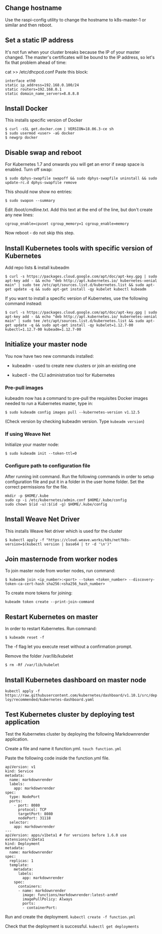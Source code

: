 ## Change hostname
Use the raspi-config utility to change the hostname to k8s-master-1 or similar and then reboot.

## Set a static IP address
It's not fun when your cluster breaks because the IP of your master changed. The master's certificates will be bound to the IP address, so let's fix that problem ahead of time:

cat >> /etc/dhcpcd.conf
Paste this block:

```
interface eth0
static ip_address=192.168.0.100/24  
static routers=192.168.0.1  
static domain_name_servers=8.8.8.8  
```

## Install Docker

This installs specific version of Docker

```
$ curl -sSL get.docker.com | VERSION=18.06.3-ce sh
$ sudo usermod <user> -aG docker  
$ newgrp docker  
```

## Disable swap and reboot

For Kubernetes 1.7 and onwards you will get an error if swap space is enabled.
Turn off swap:

`$ sudo dphys-swapfile swapoff && sudo dphys-swapfile uninstall && sudo update-rc.d dphys-swapfile remove`
  
This should now show no entries:

`$ sudo swapon --summary`


Edit /boot/cmdline.txt. Add this text at the end of the line, but don't create any new lines:

`cgroup_enable=cpuset cgroup_memory=1 cgroup_enable=memory`

Now reboot - do not skip this step.


## Install Kubernetes tools with specific version of Kubernetes

Add repo lists & install kubeadm

`$ curl -s https://packages.cloud.google.com/apt/doc/apt-key.gpg | sudo apt-key add - && echo "deb http://apt.kubernetes.io/ kubernetes-xenial main" | sudo tee /etc/apt/sources.list.d/kubernetes.list && sudo apt-get update -q && sudo apt-get install -qy kubelet kubectl kubeadm`


If you want to install a specific version of Kubernetes, use the following command instead:

`$ curl -s https://packages.cloud.google.com/apt/doc/apt-key.gpg | sudo apt-key add - && echo "deb http://apt.kubernetes.io/ kubernetes-xenial main" | sudo tee /etc/apt/sources.list.d/kubernetes.list && sudo apt-get update -q && sudo apt-get install -qy kubelet=1.12.7-00 kubectl=1.12.7-00 kubeadm=1.12.7-00`


## Initialize your master node

You now have two new commands installed:

- kubeadm - used to create new clusters or join an existing one

- kubectl - the CLI administration tool for Kubernetes

### Pre-pull images

kubeadm now has a command to pre-pull the requisites Docker images needed to run a Kubernetes master, type in:

`$ sudo kubeadm config images pull --kubernetes-version v1.12.5`

(Check version by checking kubeadm version. Type `kubeadm version`)


### If using Weave Net

Initialize your master node:

`$ sudo kubeadm init --token-ttl=0`

### Configure path to configuration file

After running init command. Run the following commands in order to setup configuration file and put it in a folder in the user home folder. Set the correct permissions for the file.

 `mkdir -p $HOME/.kube`  
 `sudo cp -i /etc/kubernetes/admin.conf $HOME/.kube/config`  
 `sudo chown $(id -u):$(id -g) $HOME/.kube/config`  


## Install Weave Net Driver

This installs Weave Net driver which is used for the cluster

`$ kubectl apply -f "https://cloud.weave.works/k8s/net?k8s-version=$(kubectl version | base64 | tr -d '\n')"`


## Join masternode from worker nodes
To join master node from worker nodes, run command:

`$ kubeadm join <ip_number>:<port> --token <token_number> --discovery-token-ca-cert-hash sha256:<sha256_hash_number>`

To create more tokens for joining:

`kubeadm token create --print-join-command`

## Restart Kubernetes on master
In order to restart Kubernetes. Run command:

`$ kubeadm reset -f`

The -f flag let you execute reset without a confirmation prompt.

Remove the folder /var/lib/kubelet

`$ rm -Rf /var/lib/kubelet`

## Install Kubernetes dashboard on master node
`kubectl apply -f https://raw.githubusercontent.com/kubernetes/dashboard/v1.10.1/src/deploy/recommended/kubernetes-dashboard.yaml`


## Test Kubernetes cluster by deploying test application
Test the Kubernetes cluster by deploying the following Markdownrender application.

Create a file and name it function.yml.
`touch function.yml`

Paste the following code inside the function.yml file.
```
apiVersion: v1
kind: Service
metadata:
  name: markdownrender
  labels:
    app: markdownrender
spec:
  type: NodePort
  ports:
    - port: 8080
      protocol: TCP
      targetPort: 8080
      nodePort: 31118
  selector:
    app: markdownrender
---
apiVersion: apps/v1beta1 # for versions before 1.6.0 use extensions/v1beta1
kind: Deployment
metadata:
  name: markdownrender
spec:
  replicas: 1
  template:
    metadata:
      labels:
        app: markdownrender
    spec:
      containers:
      - name: markdownrender
        image: functions/markdownrender:latest-armhf
        imagePullPolicy: Always
        ports:
        - containerPort:
```

Run and create the deployment.
`kubectl create -f function.yml`

Check that the deployment is successful.
`kubectl get deployments`



